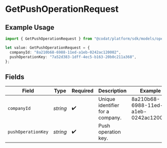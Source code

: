 # GetPushOperationRequest

## Example Usage

```typescript
import { GetPushOperationRequest } from "@codat/platform/sdk/models/operations";

let value: GetPushOperationRequest = {
  companyId: "8a210b68-6988-11ed-a1eb-0242ac120002",
  pushOperationKey: "7a52d383-1dff-4ec5-b163-20b0c211a368",
};
```

## Fields

| Field                                | Type                                 | Required                             | Description                          | Example                              |
| ------------------------------------ | ------------------------------------ | ------------------------------------ | ------------------------------------ | ------------------------------------ |
| `companyId`                          | *string*                             | :heavy_check_mark:                   | Unique identifier for a company.     | 8a210b68-6988-11ed-a1eb-0242ac120002 |
| `pushOperationKey`                   | *string*                             | :heavy_check_mark:                   | Push operation key.                  |                                      |